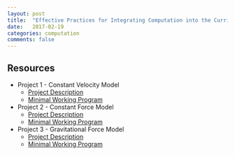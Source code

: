 ```yaml
---
layout: post
title:  "Effective Practices for Integrating Computation into the Curriculum"
date:   2017-02-19
categories: computation
comments: false
---
```


## Resources

* Project 1 - Constant Velocity Model
  * [Project Description](http://p3server.pa.msu.edu/coursewiki/doku.php?id=course_planning:183_projects:s17_project_1)
  * [Minimal Working Program](http://www.glowscript.org/#/user/caballeroatmsu/folder/PCubedMechanics/program/Voyager)
* Project 2 - Constant Force Model
  * [Project Description](http://p3server.pa.msu.edu/coursewiki/doku.php?id=course_planning:183_projects:s17_project_2)
  * [Minimal Working Program](http://www.glowscript.org/#/user/caballeroatmsu/folder/PCubedMechanics/program/Hovercraft)
* Project 3 - Gravitational Force Model
  * [Project Description](http://p3server.pa.msu.edu/coursewiki/doku.php?id=course_planning:183_projects:s17_project_3)
  * [Minimal Working Program](http://www.glowscript.org/#/user/caballeroatmsu/folder/PCubedMechanics/program/GeostationaryOrbit)
